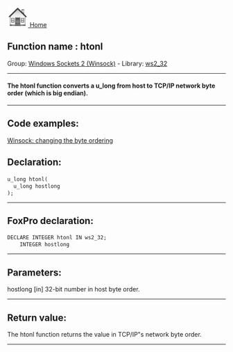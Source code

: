 [<img src="../../images/home.png"> Home ](https://github.com/VFPX/Win32API)  

## Function name : htonl
Group: [Windows Sockets 2 (Winsock)](../../functions_group.md#Windows_Sockets_2_(Winsock))  -  Library: [ws2_32](../../Libraries.md#ws2_32)  
***  


#### The htonl function converts a u_long from host to TCP/IP network byte order (which is big endian).
***  


## Code examples:
[Winsock: changing the byte ordering](../../samples/sample_221.md)  

## Declaration:
```foxpro  
u_long htonl(
  u_long hostlong
);  
```  
***  


## FoxPro declaration:
```foxpro  
DECLARE INTEGER htonl IN ws2_32;
	INTEGER hostlong  
```  
***  


## Parameters:
hostlong 
[in] 32-bit number in host byte order.  
***  


## Return value:
The htonl function returns the value in TCP/IP"s network byte order.  
***  

